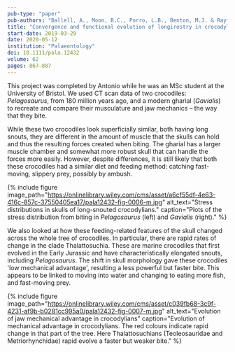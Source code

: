 ```yaml
---
pub-type: "paper"
pub-authors: "Ballell, A., Moon, B.C., Porro, L.B., Benton, M.J. & Rayfield, E.J."
title: "Convergence and functional evolution of longirostry in crocodylomorphs"
start-date: 2019-03-29
date: 2020-05-12
institution: "Palaeontology"
doi: 10.1111/pala.12432 
volume: 62
pages: 867–887
---
```

This project was completed by Antonio while he was an MSc student at the
University of Bristol. We used CT scan data of two crocodiles: _Pelagosaurus_,
from 180 million years ago, and a modern gharial (_Gavialis_) to recreate and
compare their musculature and jaw mechanics – the way that they bite.

While these two crocodiles look superficially similar, both having long snouts,
they are different in the amount of muscle that the skulls can hold and thus the
resulting forces created when biting. The gharial has a larger muscle chamber
and somewhat more robust skull that can handle the forces more easily. However,
despite differences, it is still likely that both these crocodiles had a similar
diet and feeding method: catching fast-moving, slippery prey, possibly by
ambush.

{% include figure
    image_path="https://onlinelibrary.wiley.com/cms/asset/a6cf55df-4e63-416c-857c-37550405ea17/pala12432-fig-0006-m.jpg"
    alt_text="Stress distributions in skulls of long-snouted crocodylians."
    caption="Plots of the stress distribution from biting in _Pelagosaurus_
    (left) and _Gavialis_ (right)."
%}

We also looked at how these feeding-related features of the skull changed across
the whole tree of crocodiles. In particular, there are rapid rates of change in
the clade Thalattosuchia. These are marine crocodiles that first evolved in the
Early Jurassic and have characteristically elongated snouts, including
_Pelagosaurus_. The shift in skull morphology gave these crocodiles 'low
mechanical advantage', resulting a less powerful but faster bite. This appears
to be linked to moving into water and changing to eating more fish, and
fast-moving prey.

{% include figure
    image_path="https://onlinelibrary.wiley.com/cms/asset/c039fb68-3c9f-4231-af9b-b0281cc995a0/pala12432-fig-0007-m.jpg"
    alt_text="Evolution of jaw mechanical advantage in crocodylians"
    caption="Evolution of mechanical advantage in crocodylians. The red colours
    indicate rapid change in that part of the tree. Here Thalattosuchians
    (Teoleosauridae and Metriorhynchidae) rapid evolve a faster but weaker bite."
%}
